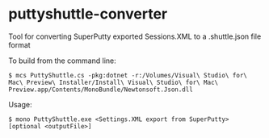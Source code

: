 ﻿# puttyshuttle-converter
Tool for converting SuperPutty exported Sessions.XML to a .shuttle.json file format

To build from the command line: 

    $ mcs PuttyShuttle.cs -pkg:dotnet -r:/Volumes/Visual\ Studio\ for\ Mac\ Preview\ Installer/Install\ Visual\ Studio\ for\ Mac\ Preview.app/Contents/MonoBundle/Newtonsoft.Json.dll


Usage: 

    $ mono PuttyShuttle.exe <Settings.XML export from SuperPutty> [optional <outputFile>]